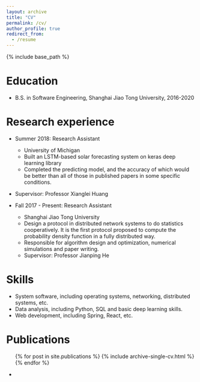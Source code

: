```yaml
---
layout: archive
title: "CV"
permalink: /cv/
author_profile: true
redirect_from:
  - /resume
---
```


{% include base_path %}

Education
======
* B.S. in Software Engineering, Shanghai Jiao Tong University, 2016-2020

Research experience
======
* Summer 2018: Research Assistant
  * University of Michigan
  * Built an LSTM-based solar forecasting system on keras deep learning library
  * Completed the predicting model, and the accuracy of which would be better than all of those in published papers in some specific conditions.
* Supervisor: Professor Xianglei Huang
  
* Fall 2017 - Present: Research Assistant
  * Shanghai Jiao Tong University
  * Design a protocol in distributed network systems to do statistics cooperatively. It is the first protocol proposed to compute the probability density function in a fully distributed way.
  * Responsible for algorithm design and optimization, numerical simulations and paper writing.
  * Supervisor: Professor Jianping He
  
Skills
======
* System software, including operating systems, networking, distributed systems, etc.
* Data analysis, including Python, SQL and basic deep learning skills.
* Web development, including Spring, React, etc.

Publications
======
  <ul>{% for post in site.publications %}
    {% include archive-single-cv.html %}
  {% endfor %}</ul>

* 

